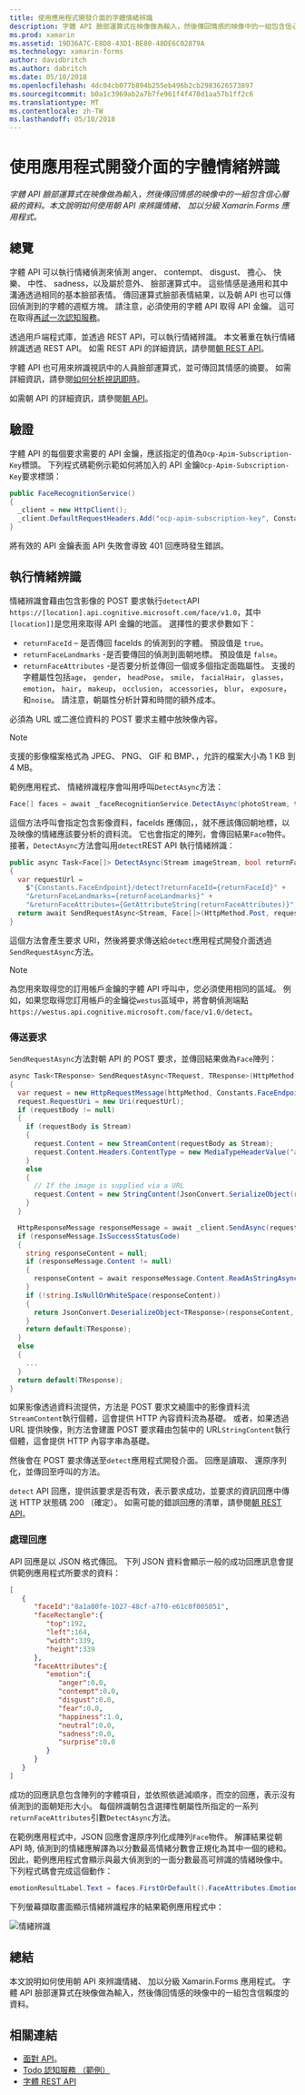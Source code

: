 ```yaml
---
title: 使用應用程式開發介面的字體情緒辨識
description: 字體 API 臉部運算式在映像做為輸入，然後傳回情感的映像中的一組包含信心層級的資料。 本文說明如何使用朝 API 來辨識情緒、 加以分級 Xamarin.Forms 應用程式。
ms.prod: xamarin
ms.assetid: 19D36A7C-E8D8-43D1-BE80-48DE6C02879A
ms.technology: xamarin-forms
author: davidbritch
ms.author: dabritch
ms.date: 05/10/2018
ms.openlocfilehash: 4dc04cb077b894b255eb496b2cb2983626573897
ms.sourcegitcommit: b0a1c3969ab2a7b7fe961f4f470d1aa57b1ff2c6
ms.translationtype: MT
ms.contentlocale: zh-TW
ms.lasthandoff: 05/10/2018
---
```

# <a name="emotion-recognition-using-the-face-api"></a>使用應用程式開發介面的字體情緒辨識

_字體 API 臉部運算式在映像做為輸入，然後傳回情感的映像中的一組包含信心層級的資料。本文說明如何使用朝 API 來辨識情緒、 加以分級 Xamarin.Forms 應用程式。_

## <a name="overview"></a>總覽

字體 API 可以執行情緒偵測來偵測 anger、 contempt、 disgust、 擔心、 快樂、 中性、 sadness，以及屬於意外、 臉部運算式中。 這些情感是通用和其中溝通透過相同的基本臉部表情。 傳回運算式臉部表情結果，以及朝 API 也可以傳回偵測到的字體的週框方塊。 請注意，必須使用的字體 API 取得 API 金鑰。 這可在取得[再試一次認知服務](https://azure.microsoft.com/try/cognitive-services/?api=face-api)。

透過用戶端程式庫，並透過 REST API，可以執行情緒辨識。 本文著重在執行情緒辨識透過 REST API。 如需 REST API 的詳細資訊，請參閱[朝 REST API](https://westus.dev.cognitive.microsoft.com/docs/services/563879b61984550e40cbbe8d/operations/563879b61984550f30395236)。

字體 API 也可用來辨識視訊中的人員臉部運算式，並可傳回其情感的摘要。 如需詳細資訊，請參閱[如何分析視訊即時](/azure/cognitive-services/face/face-api-how-to-topics/howtoanalyzevideo_face/)。

如需朝 API 的詳細資訊，請參閱[朝 API](/azure/cognitive-services/face/overview/)。

## <a name="authentication"></a>驗證

字體 API 的每個要求需要的 API 金鑰，應該指定的值為`Ocp-Apim-Subscription-Key`標頭。 下列程式碼範例示範如何將加入的 API 金鑰`Ocp-Apim-Subscription-Key`要求標頭：

```csharp
public FaceRecognitionService()
{
  _client = new HttpClient();
  _client.DefaultRequestHeaders.Add("ocp-apim-subscription-key", Constants.FaceApiKey);
}
```

將有效的 API 金鑰表面 API 失敗會導致 401 回應時發生錯誤。

## <a name="performing-emotion-recognition"></a>執行情緒辨識

情緒辨識會藉由包含影像的 POST 要求執行`detect`API `https://[location].api.cognitive.microsoft.com/face/v1.0`，其中`[location]]`是您用來取得 API 金鑰的地區。 選擇性的要求參數如下：

- `returnFaceId` – 是否傳回 faceIds 的偵測到的字體。 預設值是 `true`。
- `returnFaceLandmarks` -是否要傳回的偵測到面朝地標。 預設值是 `false`。
- `returnFaceAttributes` -是否要分析並傳回一個或多個指定面臨屬性。 支援的字體屬性包括`age`， `gender`， `headPose`， `smile`， `facialHair`， `glasses`， `emotion`， `hair`， `makeup`， `occlusion`， `accessories`， `blur`， `exposure`，和`noise`。 請注意，朝屬性分析計算和時間的額外成本。

必須為 URL 或二進位資料的 POST 要求主體中放映像內容。

> [!NOTE]
> 支援的影像檔案格式為 JPEG、 PNG、 GIF 和 BMP、，允許的檔案大小為 1 KB 到 4 MB。

範例應用程式、 情緒辨識程序會叫用呼叫`DetectAsync`方法：

```csharp
Face[] faces = await _faceRecognitionService.DetectAsync(photoStream, true, false, new FaceAttributeType[] { FaceAttributeType.Emotion });
```

這個方法呼叫會指定包含影像資料，faceIds 應傳回，，就不應該傳回朝地標，以及映像的情緒應該要分析的資料流。 它也會指定的陣列，會傳回結果`Face`物件。 接著，`DetectAsync`方法會叫用`detect`REST API 執行情緒辨識：

```csharp
public async Task<Face[]> DetectAsync(Stream imageStream, bool returnFaceId, bool returnFaceLandmarks, IEnumerable<FaceAttributeType> returnFaceAttributes)
{
  var requestUrl =
    $"{Constants.FaceEndpoint}/detect?returnFaceId={returnFaceId}" +
    "&returnFaceLandmarks={returnFaceLandmarks}" +
    "&returnFaceAttributes={GetAttributeString(returnFaceAttributes)}";
  return await SendRequestAsync<Stream, Face[]>(HttpMethod.Post, requestUrl, imageStream);
}
```

這個方法會產生要求 URI，然後將要求傳送給`detect`應用程式開發介面透過`SendRequestAsync`方法。

> [!NOTE]
> 為您用來取得您的訂用帳戶金鑰的字體 API 呼叫中，您必須使用相同的區域。 例如，如果您取得您訂用帳戶的金鑰從`westus`區域中，將會朝偵測端點`https://westus.api.cognitive.microsoft.com/face/v1.0/detect`。

### <a name="sending-the-request"></a>傳送要求

`SendRequestAsync`方法對朝 API 的 POST 要求，並傳回結果做為`Face`陣列：

```csharp
async Task<TResponse> SendRequestAsync<TRequest, TResponse>(HttpMethod httpMethod, string requestUrl, TRequest requestBody)
{
  var request = new HttpRequestMessage(httpMethod, Constants.FaceEndpoint);
  request.RequestUri = new Uri(requestUrl);
  if (requestBody != null)
  {
    if (requestBody is Stream)
    {
      request.Content = new StreamContent(requestBody as Stream);
      request.Content.Headers.ContentType = new MediaTypeHeaderValue("application/octet-stream");
    }
    else
    {
      // If the image is supplied via a URL
      request.Content = new StringContent(JsonConvert.SerializeObject(requestBody, s_settings), Encoding.UTF8, "application/json");
    }
  }

  HttpResponseMessage responseMessage = await _client.SendAsync(request);
  if (responseMessage.IsSuccessStatusCode)
  {
    string responseContent = null;
    if (responseMessage.Content != null)
    {
      responseContent = await responseMessage.Content.ReadAsStringAsync();
    }
    if (!string.IsNullOrWhiteSpace(responseContent))
    {
      return JsonConvert.DeserializeObject<TResponse>(responseContent, s_settings);
    }
    return default(TResponse);
  }
  else
  {
    ...
  }
  return default(TResponse);
}
```

如果影像透過資料流提供，方法是 POST 要求文繞圖中的影像資料流`StreamContent`執行個體，這會提供 HTTP 內容資料流為基礎。 或者，如果透過 URL 提供映像，則方法會建置 POST 要求藉由包裝中的 URL`StringContent`執行個體，這會提供 HTTP 內容字串為基礎。

然後會在 POST 要求傳送至`detect`應用程式開發介面。 回應是讀取、 還原序列化，並傳回至呼叫的方法。

`detect` API 回應，提供該要求是否有效，表示要求成功，並要求的資訊回應中傳送 HTTP 狀態碼 200 （確定）。 如需可能的錯誤回應的清單，請參閱[朝 REST API](https://westus.dev.cognitive.microsoft.com/docs/services/563879b61984550e40cbbe8d/operations/563879b61984550f30395236)。

### <a name="processing-the-response"></a>處理回應

API 回應是以 JSON 格式傳回。 下列 JSON 資料會顯示一般的成功回應訊息會提供範例應用程式所要求的資料：

```json
[  
   {  
      "faceId":"8a1a80fe-1027-48cf-a7f0-e61c0f005051",
      "faceRectangle":{  
         "top":192,
         "left":164,
         "width":339,
         "height":339
      },
      "faceAttributes":{  
         "emotion":{  
            "anger":0.0,
            "contempt":0.0,
            "disgust":0.0,
            "fear":0.0,
            "happiness":1.0,
            "neutral":0.0,
            "sadness":0.0,
            "surprise":0.0
         }
      }
   }
]
```

成功的回應訊息包含陣列的字體項目，並依照依遞減順序，而空的回應，表示沒有偵測到的面朝矩形大小。 每個辨識朝包含選擇性朝屬性所指定的一系列`returnFaceAttributes`引數`DetectAsync`方法。

在範例應用程式中，JSON 回應會還原序列化成陣列`Face`物件。 解譯結果從朝 API 時, 偵測到的情緒應解譯為以分數最高情緒分數會正規化為其中一個的總和。 因此，範例應用程式會顯示與最大偵測到的一面分數最高可辨識的情緒映像中。 下列程式碼會完成這個動作：

```csharp
emotionResultLabel.Text = faces.FirstOrDefault().FaceAttributes.Emotion.ToRankedList().FirstOrDefault().Key;
```

下列螢幕擷取畫面顯示情緒辨識程序的結果範例應用程式中：

![](emotion-recognition-images/emotion-recognition.png "情緒辨識")

## <a name="summary"></a>總結

本文說明如何使用朝 API 來辨識情緒、 加以分級 Xamarin.Forms 應用程式。 字體 API 臉部運算式在映像做為輸入，然後傳回情感的映像中的一組包含信賴度的資料。

## <a name="related-links"></a>相關連結

- [面對 API](/azure/cognitive-services/face/overview/)。
- [Todo 認知服務 （範例）](https://developer.xamarin.com/samples/xamarin-forms/WebServices/TodoCognitiveServices/)
- [字體 REST API](https://westus.dev.cognitive.microsoft.com/docs/services/563879b61984550e40cbbe8d/operations/563879b61984550f30395236)
